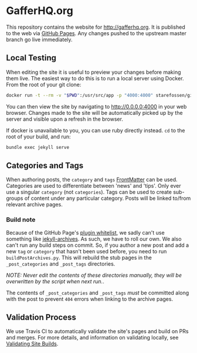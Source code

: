 # GafferHQ.org #

This repository contains the website for http://gafferhq.org. It is published to the web via [GitHub Pages](https://pages.github.com/). Any changes pushed to the upstream master branch go live immediately.

## Local Testing ##

When editing the site it is useful to preview your changes before making them live. The easiest way to do this is to run a local server using Docker. From the root of your git clone:

```bash
docker run -t --rm -v "$PWD":/usr/src/app -p "4000:4000" starefossen/github-pages
```

You can then view the site by navigating to http://0.0.0.0:4000 in your web browser. Changes made to the site will be automatically picked up by the server and visible upon a refresh in the browser.

If docker is unavailable to you, you can use ruby directly instead. `cd` to the root of your build, and run:

```bash
bundle exec jekyll serve
```

## Categories and Tags ##

When authoring posts, the `category` and `tags` [FrontMatter](https://jekyllrb.com/docs/posts/#categories-and-tags) can be used. Categories are used to differentiate between 'news' and 'tips'. Only ever use a singular `category` (not `categories`). Tags can be used to create sub-groups of content under any particular category. Posts will be linked to/from relevant archive pages.

### Build note ###

Because of the GitHub Page's [plugin whitelist](https://help.github.com/en/articles/configuring-jekyll-plugins), we sadly can't use something like [jekyll-archives](https://github.com/jekyll/jekyll-archives). As such, we have to roll our own. We also can't run any build steps on commit. So, if you author a new post and add a new `tag` or `category` that hasn't been used before, you need to run `buildPostArchives.py`. This will rebuild the stub pages in the `_post_categories` and `_post_tags` directories. 

*NOTE: Never edit the contents of these directories manually, they will be overwritten by the script when next run.*.

The contents of `_post_categories` and `_post_tags` _must_ be committed along with the post to prevent `404` errors when linking to the archive pages.

## Validation Process ##

We use Travis CI to automatically validate the site's pages and build on PRs and merges. For more details, and information on validating locally, see [Validating Site Builds](VALIDATING.md). 
